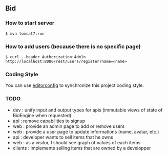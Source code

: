 ## Bid

### How to start server

    $ mvn tomcat7:run

### How to add users (because there is no specific page)

    $ curl --header Authorization:4dm1n http://localhost:8080/rest/users/register?name=<name>

### Coding Style

You can use [editorconfig](http://editorconfig.org) to synchronize this project coding style.

### TODO

 - dev : unify input and output types for apis (immutable views of state of BidEngine when requested)
 - api : remove capabilities to signup
 - web : provide an admin page to add or remove users
 - web : provide a user page to update informations (name, avatar, etc.)
 - api : developer wants to sell items that he owns
 - web : as a visitor, I should see graph of values of each items
 - clients : implements selling items that are owned by a developper
